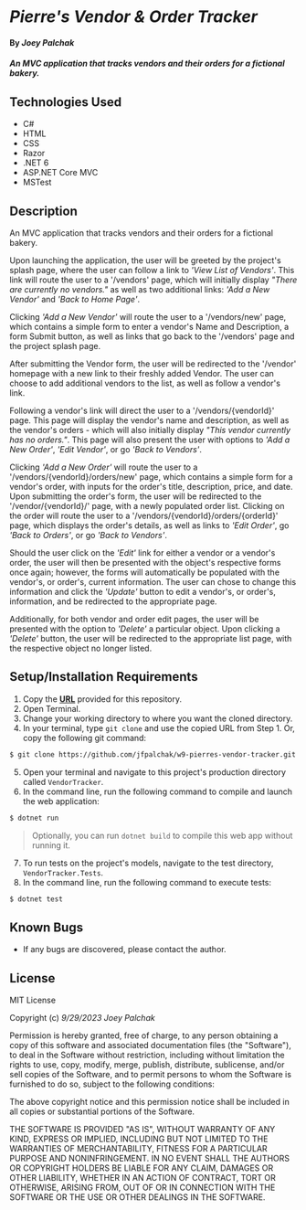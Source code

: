 # _Pierre's Vendor & Order Tracker_

#### By _Joey Palchak_

#### _An MVC application that tracks vendors and their orders for a fictional bakery._

## Technologies Used

* C#
* HTML
* CSS
* Razor
* .NET 6
* ASP.NET Core MVC
* MSTest

## Description

An MVC application that tracks vendors and their orders for a fictional bakery.

Upon launching the application, the user will be greeted by the project's splash page, where the user can follow a link to *'View List of Vendors'*. This link will route the user to a '/vendors' page, which will initially display *"There are currently no vendors."* as well as two additional links: *'Add a New Vendor'* and *'Back to Home Page'*.

Clicking *'Add a New Vendor'* will route the user to a '/vendors/new' page, which contains a simple form to enter a vendor's Name and Description, a form Submit button, as well as links that go back to the '/vendors' page and the project splash page.

After submitting the Vendor form, the user will be redirected to the '/vendor' homepage with a new link to their freshly added Vendor. The user can choose to add additional vendors to the list, as well as follow a vendor's link.

Following a vendor's link will direct the user to a '/vendors/{vendorId}' page. This page will display the vendor's name and description, as well as the vendor's orders - which will also initially display *"This vendor currently has no orders."*. This page will also present the user with options to *'Add a New Order'*, *'Edit Vendor'*, or go *'Back to Vendors'*.

Clicking *'Add a New Order'* will route the user to a '/vendors/{vendorId}/orders/new' page, which contains a simple form for a vendor's order, with inputs for the order's title, description, price, and date. Upon submitting the order's form, the user will be redirected to the '/vendor/{vendorId}/' page, with a newly populated order list. Clicking on the order will route the user to a '/vendors/{vendorId}/orders/{orderId}' page, which displays the order's details, as well as links to *'Edit Order'*, go *'Back to Orders'*, or go *'Back to Vendors'*.

Should the user click on the *'Edit'* link for either a vendor or a vendor's order, the user will then be presented with the object's respective forms once again; however, the forms will automatically be populated with the vendor's, or order's, current information. The user can chose to change this information and click the *'Update'* button to edit a vendor's, or order's, information, and be redirected to the appropriate page.

Additionally, for both vendor and order edit pages, the user will be presented with the option to *'Delete'* a particular object. Upon clicking a *'Delete'* button, the user will be redirected to the appropriate list page, with the respective object no longer listed.

## Setup/Installation Requirements

1. Copy the **[URL](https://github.com/jfpalchak/w9-pierres-vendor-tracker.git)** provided for this repository.
2. Open Terminal.
3. Change your working directory to where you want the cloned directory.
4. In your terminal, type `git clone` and use the copied URL from Step 1. Or, copy the following git command:
```bash
$ git clone https://github.com/jfpalchak/w9-pierres-vendor-tracker.git
```
5. Open your terminal and navigate to this project's production directory called `VendorTracker`.
6. In the command line, run the following command to compile and launch the web application:
   
```bash
$ dotnet run
```
> Optionally, you can run `dotnet build` to compile this web app without running it.

7. To run tests on the project's models, navigate to the test directory, `VendorTracker.Tests`.
8. In the command line, run the following command to execute tests:
```bash
$ dotnet test
```

## Known Bugs

* If any bugs are discovered, please contact the author.

## License

MIT License

Copyright (c) _9/29/2023_ _Joey Palchak_

Permission is hereby granted, free of charge, to any person obtaining a copy of this software and associated documentation files (the "Software"), to deal in the Software without restriction, including without limitation the rights to use, copy, modify, merge, publish, distribute, sublicense, and/or sell copies of the Software, and to permit persons to whom the Software is furnished to do so, subject to the following conditions:

The above copyright notice and this permission notice shall be included in all copies or substantial portions of the Software.

THE SOFTWARE IS PROVIDED "AS IS", WITHOUT WARRANTY OF ANY KIND, EXPRESS OR IMPLIED, INCLUDING BUT NOT LIMITED TO THE WARRANTIES OF MERCHANTABILITY, FITNESS FOR A PARTICULAR PURPOSE AND NONINFRINGEMENT. IN NO EVENT SHALL THE AUTHORS OR COPYRIGHT HOLDERS BE LIABLE FOR ANY CLAIM, DAMAGES OR OTHER LIABILITY, WHETHER IN AN ACTION OF CONTRACT, TORT OR OTHERWISE, ARISING FROM, OUT OF OR IN CONNECTION WITH THE SOFTWARE OR THE USE OR OTHER DEALINGS IN THE SOFTWARE.